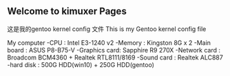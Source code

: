 ## Welcome to kimuxer Pages

这是我的gentoo kernel config 文件
This is my Gentoo kernel config file

My computer
-CPU	        :	Intel E3-1240 v2
-Memory	      :	Kingston 8G x 2
-Main board	  :	ASUS P8-B75-V
-Graphics card:	Sapphire R9 270X
-Network card	:	Broadcom BCM4360 + Realtek RTL8111/8169
-Sound card	  :	Realtek ALC887
-hard disk	  :	500G HDD(win10) + 250G HDD(gentoo)

